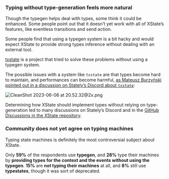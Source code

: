 ### Typing without type-generation feels more natural

Though the typegen helps deal with types, some think it could be enhanced. Some people point out that it doesn’t yet work with all of XState’s features, like eventless transitions and send action.

Some people find that using a typegen system is a bit hacky and would expect XState to provide strong types inference without dealing with an external tool.

[txstate](https://github.com/devanshj/txstate) is a project that tried to solve these problems without using a typegen system.

The possible issues with a system like `txstate` are that types become hard to maintain, and performances can become harmful, [as Mateusz Burzyński pointed out in a discussion on Stately’s Discord about `txstate`](https://discord.com/channels/795785288994652170/801135010265825300/803310193265082488):

![CleanShot 2023-06-06 at 20.52.32@2x.png](/CleanShot_2023-06-06_at_20.52.322x.png)

Determining how XState should implement types without relying on type-generation led to many discussions on Stately’s Discord and in the [GitHub Discussions in the XState repository](https://github.com/statelyai/xstate/discussions/2323#discussioncomment-899642).

### Community does not yet agree on typing machines

Typing state machines is definitely the most controversial subject about XState.

Only **59%** of the respondents use **typegen**, and **28%** type their machines by **providing types for the context and the events without using the typegen**. **15%** are **not typing their machines** at all, and **8%** still use **typestates**, though it was sort of deprecated.
